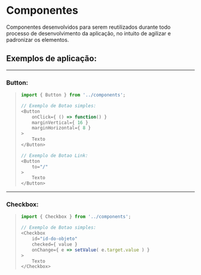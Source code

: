 # Componentes
Componentes desenvolvidos para serem reutilizados durante todo processo de desenvolvimento da aplicação, no intuito de agilizar e padronizar os elementos.

## Exemplos de aplicação:
---
### Button:
>   ```javascript
>   import { Button } from '../components';
> 
>   // Exemplo de Botao simples:
>   <Button 
>       onClick={ () => function() }
>       marginVertical={ 16 }
>       marginHorizontal={ 8 }
>   >
>       Texto
>   </Button>
>
>   // Exemplo de Botao Link:
>   <Button 
>       to="/"
>   >
>       Texto
>   </Button>
>   ```
---
### Checkbox:
>   ```javascript
>   import { Checkbox } from '../components';
> 
>   // Exemplo de Botao simples:
>   <Checkbox 
>       id="id-do-objeto"
>       checked={ value }
>       onChange={ e => setValue( e.target.value ) }
>   >
>       Texto
>   </Checkbox>
>   ```
